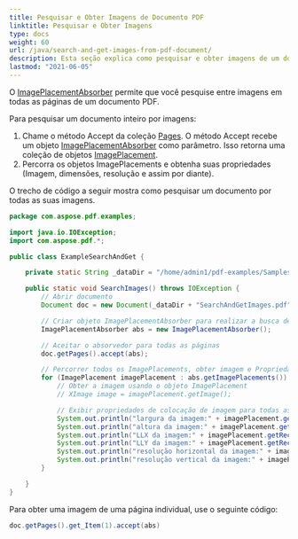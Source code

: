 ```yaml
---
title: Pesquisar e Obter Imagens de Documento PDF
linktitle: Pesquisar e Obter Imagens
type: docs
weight: 60
url: /java/search-and-get-images-from-pdf-document/
description: Esta seção explica como pesquisar e obter imagens de um documento PDF com a biblioteca Aspose.PDF para Java.
lastmod: "2021-06-05"
---
```


O [ImagePlacementAbsorber](https://reference.aspose.com/pdf/java/com.aspose.pdf/ImagePlacementAbsorber) permite que você pesquise entre imagens em todas as páginas de um documento PDF.

Para pesquisar um documento inteiro por imagens:

1. Chame o método Accept da coleção [Pages](https://reference.aspose.com/pdf/java/com.aspose.pdf/PageCollection). O método Accept recebe um objeto [ImagePlacementAbsorber](https://reference.aspose.com/pdf/java/com.aspose.pdf/ImagePlacementAbsorber) como parâmetro. Isso retorna uma coleção de objetos [ImagePlacement](https://reference.aspose.com/pdf/java/com.aspose.pdf/ImagePlacement).
1. Percorra os objetos ImagePlacements e obtenha suas propriedades (Imagem, dimensões, resolução e assim por diante).

O trecho de código a seguir mostra como pesquisar um documento por todas as suas imagens.

```java
package com.aspose.pdf.examples;

import java.io.IOException;
import com.aspose.pdf.*;

public class ExampleSearchAndGet {

    private static String _dataDir = "/home/admin1/pdf-examples/Samples/";

    public static void SearchImages() throws IOException {
        // Abrir documento
        Document doc = new Document(_dataDir + "SearchAndGetImages.pdf");

        // Criar objeto ImagePlacementAbsorber para realizar a busca de colocação de imagem
        ImagePlacementAbsorber abs = new ImagePlacementAbsorber();

        // Aceitar o absorvedor para todas as páginas
        doc.getPages().accept(abs);

        // Percorrer todos os ImagePlacements, obter imagem e Propriedades de ImagePlacement
        for (ImagePlacement imagePlacement : abs.getImagePlacements()) {
            // Obter a imagem usando o objeto ImagePlacement
            // XImage image = imagePlacement.getImage();

            // Exibir propriedades de colocação de imagem para todas as colocações
            System.out.println("largura da imagem:" + imagePlacement.getRectangle().getWidth());
            System.out.println("altura da imagem:" + imagePlacement.getRectangle().getHeight());
            System.out.println("LLX da imagem:" + imagePlacement.getRectangle().getLLX());
            System.out.println("LLY da imagem:" + imagePlacement.getRectangle().getLLY());
            System.out.println("resolução horizontal da imagem:" + imagePlacement.getResolution().getX());
            System.out.println("resolução vertical da imagem:" + imagePlacement.getResolution().getY());
        }

    }
}
```

Para obter uma imagem de uma página individual, use o seguinte código:

```java
doc.getPages().get_Item(1).accept(abs)
```